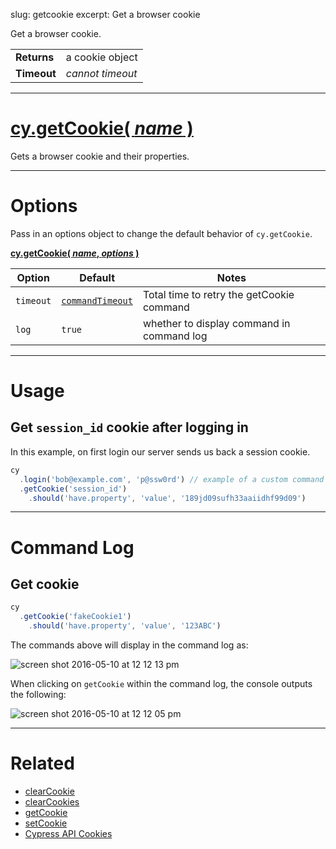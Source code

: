 slug: getcookie
excerpt: Get a browser cookie

Get a browser cookie.

| | |
|--- | --- |
| **Returns** | a cookie object |
| **Timeout** | *cannot timeout* |

***

# [cy.getCookie( *name* )](#section-usage)

Gets a browser cookie and their properties.

***

# Options

Pass in an options object to change the default behavior of `cy.getCookie`.

**[cy.getCookie( *name*, *options* )](#options-usage)**

Option | Default | Notes
--- | --- | ---
`timeout` | [`commandTimeout`](https://on.cypress.io/guides/configuration#section-global-options) | Total time to retry the getCookie command
`log` | `true` | whether to display command in command log

***

# Usage

## Get `session_id` cookie after logging in

In this example, on first login our server sends us back a session cookie.

```javascript
cy
  .login('bob@example.com', 'p@ssw0rd') // example of a custom command
  .getCookie('session_id')
    .should('have.property', 'value', '189jd09sufh33aaiidhf99d09')
```

***

# Command Log

## Get cookie

```javascript
cy
  .getCookie('fakeCookie1')
    .should('have.property', 'value', '123ABC')
```

The commands above will display in the command log as:

![screen shot 2016-05-10 at 12 12 13 pm](https://cloud.githubusercontent.com/assets/1271364/15153750/7a1caa40-16a8-11e6-9f70-3858dacb6792.png)

When clicking on `getCookie` within the command log, the console outputs the following:

![screen shot 2016-05-10 at 12 12 05 pm](https://cloud.githubusercontent.com/assets/1271364/15153749/7a18b00c-16a8-11e6-86ad-ea969f46bb6c.png)

***

# Related

- [clearCookie](https://on.cypress.io/api/clearcookie)
- [clearCookies](https://on.cypress.io/api/clearcookies)
- [getCookie](https://on.cypress.io/api/getcookie)
- [setCookie](https://on.cypress.io/api/setcookie)
- [Cypress API Cookies](https://on.cypress.io/api/cookies)
